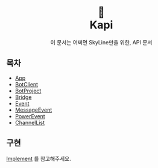 <h1 align="center">📜<br>Kapi</h1>

<p align="center">
이 문서는 어쩌면 SkyLine만을 위한, API 문서
</p>

## 목차

- [App](/builtin/App.md)
- [BotClient](/internal/BotClient.md)
- [BotProject](/builtin/BotProject.md)
- [Bridge](/builtin/Bridge.md)
- [Event](/event/Event.md)
- [MessageEvent](/event/MessageEvent.md)
- [PowerEvent](/event/PowerEvent.md)
- [ChannelList](/internal/ChannelList.md)

## 구현

[Implement](implement.md) 를 참고해주세요.
